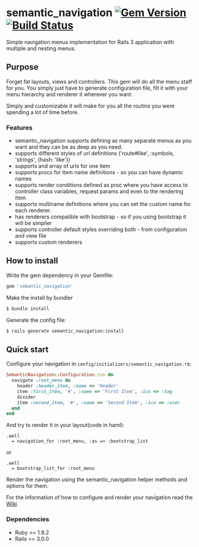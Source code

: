 # semantic_navigation [![Gem Version](https://badge.fury.io/rb/semantic_navigation.png)](http://badge.fury.io/rb/semantic_navigation) [![Build Status](https://travis-ci.org/fr33z3/semantic_navigation.png)](https://travis-ci.org/fr33z3/semantic_navigation)

Simple navigation menus implementation for Rails 3 application with multiple and nesting menus.

## Purpose

Forget fat layouts, views and controllers. This gem will do all the menu staff for you.
You simply just have to generate configuration file, fill it with your menu hierarchy and renderer it wherever you want.

Simply and customizable it will make for you all the routins you were spending a lot of time before.

### Features

* semantic_navigation supports defining as many separate menus as you want and they can be as deep as you need.
* supports different styles of url definitions ('route#like', :symbols, 'strings', {hash: 'like'})
* supports and array of urls for one item
* supports procs for item name definitions - so you can have dynamic names
* supports render conditions defined as proc where you have access to controller class variables, request params and even to the rendering item
* supports multiname definitions where you can set the custom name for each renderer.
* has renderers compatible with bootstrap - so if you using bootstrap it will be simplier
* supports controller default styles overriding both - from configuration and view file
* supports custom renderers

## How to install

Write the gem dependency in your Gemfile:

```ruby
gem 'semantic_navigation'
```

Make the install by bundler

```bash
$ bundle install
```

Generate the config file:
```bash
$ rails generate semantic_navigation:install
```

## Quick start

Configure your navigation in `config/initializers/semantic_navigation.rb`:

```ruby
SemanticNavigation::Configuration.run do
  navigate :root_menu do
    header :header_item, :name => 'Header'
    item :first_item, '#', :name => 'First Item', :ico => :tag
    divider
    item :second_item, '#', :name => 'Second Item', :ico => :user
  end
end
```

And try to render it in your layout(code in haml):

```haml
.well
  = navigation_for :root_menu, :as => :bootstrap_list
```

or

```haml
.well
  = bootstrap_list_for :root_menu
```

Render the navigation using the semantic_navigation helper methods and options for them.

For the information of how to configure and render your navigation read the [Wiki](https://github.com/fr33z3/semantic_navigation/wiki).

### Dependencies

* Ruby >= 1.9.2
* Rails >= 3.0.0

